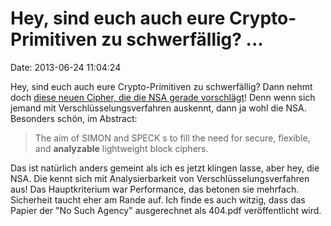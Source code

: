 Hey, sind euch auch eure Crypto-Primitiven zu schwerfällig? \...
================================================================

Date: 2013-06-24 11:04:24

Hey, sind euch auch eure Crypto-Primitiven zu schwerfällig? Dann nehmt
doch [diese neuen Cipher, die die NSA gerade
vorschlägt](http://eprint.iacr.org/2013/404.pdf)! Denn wenn sich jemand
mit Verschlüsselungsverfahren auskennt, dann ja wohl die NSA. Besonders
schön, im Abstract:

> The aim of SIMON and SPECK s to fill the need for secure, flexible,
> and **analyzable** lightweight block ciphers.

Das ist natürlich anders gemeint als ich es jetzt klingen lasse, aber
hey, die NSA. Die kennt sich mit Analysierbarkeit von
Verschlüsselungsverfahren aus! Das Hauptkriterium war Performance, das
betonen sie mehrfach. Sicherheit taucht eher am Rande auf. Ich finde es
auch witzig, dass das Papier der \"No Such Agency\" ausgerechnet als
404.pdf veröffentlicht wird.
